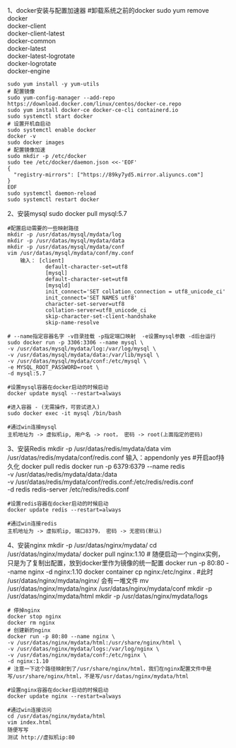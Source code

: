 1、docker安装与配置加速器
	#卸载系统之前的docker 
	sudo yum remove docker \
					  docker-client \
					  docker-client-latest \
					  docker-common \
					  docker-latest \
					  docker-latest-logrotate \
					  docker-logrotate \
					  docker-engine			  
					  
	sudo yum install -y yum-utils
	# 配置镜像
	sudo yum-config-manager --add-repo https://download.docker.com/linux/centos/docker-ce.repo
	sudo yum install docker-ce docker-ce-cli containerd.io
	sudo systemctl start docker
	# 设置开机自启动
	sudo systemctl enable docker
	docker -v
	sudo docker images
	# 配置镜像加速
	sudo mkdir -p /etc/docker
	sudo tee /etc/docker/daemon.json <<-'EOF'
	{
	  "registry-mirrors": ["https://89ky7yd5.mirror.aliyuncs.com"]
	}
	EOF
	sudo systemctl daemon-reload
	sudo systemctl restart docker
	
	
2、安装mysql
	sudo docker pull mysql:5.7
	
	#配置启动需要的一些映射路径
	mkdir -p /usr/datas/mysql/mydata/log
	mkdir -p /usr/datas/mysql/mydata/data
	mkdir -p /usr/datas/mysql/mydata/conf
	vim /usr/datas/mysql/mydata/conf/my.conf
		输入：	[client]
				default-character-set=utf8
				[mysql]
				default-character-set=utf8
				[mysqld]
				init_connect='SET collation_connection = utf8_unicode_ci'
				init_connect='SET NAMES utf8'
				character-set-server=utf8
				collation-server=utf8_unicode_ci
				skip-character-set-client-handshake
				skip-name-resolve

	# --name指定容器名字 -v目录挂载 -p指定端口映射  -e设置mysql参数 -d后台运行
	sudo docker run -p 3306:3306 --name mysql \
	-v /usr/datas/mysql/mydata/log:/var/log/mysql \
	-v /usr/datas/mysql/mydata/data:/var/lib/mysql \
	-v /usr/datas/mysql/mydata/conf:/etc/mysql \
	-e MYSQL_ROOT_PASSWORD=root \
	-d mysql:5.7
	
	#设置mysql容器在docker启动的时候启动
	docker update mysql --restart=always
	
	#进入容器 - (无需操作，可尝试进入)
	sudo docker exec -it mysql /bin/bash
	
	#通过win连接mysql
	主机地址为 -> 虚拟机ip, 用户名 -> root， 密码 -> root(上面指定的密码)

3、安装Redis
	mkdir -p /usr/datas/redis/mydata/data
	vim /usr/datas/redis/mydata/conf/redis.conf
		输入：appendonly yes    #开启aof持久化
	docker pull redis
	docker run -p 6379:6379 --name redis \
	-v /usr/datas/redis/mydata/data:/data \
	-v /usr/datas/redis/mydata/conf/redis.conf:/etc/redis/redis.conf \
	-d redis redis-server /etc/redis/redis.conf
	
	#设置redis容器在docker启动的时候启动
	docker update redis --restart=always
	
	#通过win连接redis
	主机地址为 -> 虚拟机ip, 端口8379， 密码 -> 无密码(默认)
	
4、安装nginx
	mkdir -p /usr/datas/nginx/mydata/
	cd /usr/datas/nginx/mydata/
	docker pull nginx:1.10
	# 随便启动一个nginx实例，只是为了复制出配置，放到docker里作为镜像的统一配置
	docker run -p 80:80 --name nginx -d nginx:1.10
	docker container cp nginx:/etc/nginx .    #此时 /usr/datas/nginx/mydata/nginx/ 会有一堆文件
	mv /usr/datas/nginx/mydata/nginx /usr/datas/nginx/mydata/conf
	mkdir -p /usr/datas/nginx/mydata/html
	mkdir -p /usr/datas/nginx/mydata/logs
	
	# 停掉nginx
	docker stop nginx
	docker rm nginx
	# 创建新的nginx
	docker run -p 80:80 --name nginx \
	-v /usr/datas/nginx/mydata/html:/usr/share/nginx/html \
	-v /usr/datas/nginx/mydata/logs:/var/log/nginx \
	-v /usr/datas/nginx/mydata/conf:/etc/nginx \
	-d nginx:1.10
	# 注意一下这个路径映射到了/usr/share/nginx/html，我们在nginx配置文件中是写/usr/share/nginx/html，不是写/usr/datas/nginx/mydata/html
	
	#设置nginx容器在docker启动的时候启动
	docker update nginx --restart=always
	
	#通过win连接访问
	cd /usr/datas/nginx/mydata/html
	vim index.html
	随便写写
	测试 http://虚拟机ip:80
	
	

